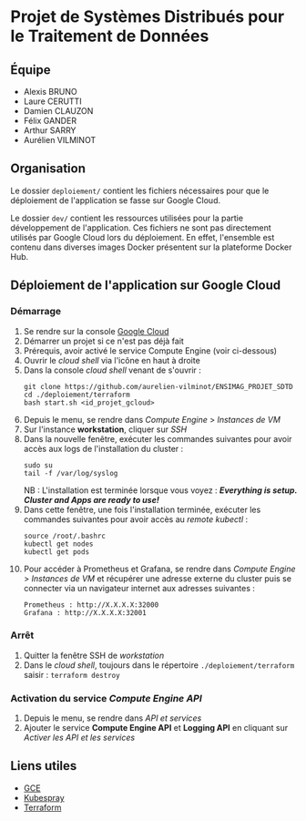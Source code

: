 # Projet de Systèmes Distribués pour le Traitement de Données

## Équipe

* Alexis BRUNO
* Laure CERUTTI
* Damien CLAUZON
* Félix GANDER
* Arthur SARRY
* Aurélien VILMINOT

## Organisation

Le dossier `deploiement/` contient les fichiers nécessaires pour que le déploiement de l'application se fasse sur Google
Cloud.

Le dossier `dev/` contient les ressources utilisées pour la partie développement de l'application. Ces fichiers ne sont
pas directement utilisés par Google Cloud lors du déploiement. En effet, l'ensemble est contenu dans diverses images
Docker présentent sur la plateforme Docker Hub.

## Déploiement de l'application sur Google Cloud

### Démarrage

1. Se rendre sur la console [Google Cloud](https://console.cloud.google.com)
2. Démarrer un projet si ce n'est pas déjà fait
3. Prérequis, avoir activé le service Compute Engine (voir ci-dessous)
4. Ouvrir le _cloud shell_ via l'icône en haut à droite
5. Dans la console _cloud shell_ venant de s'ouvrir :
    ```
    git clone https://github.com/aurelien-vilminot/ENSIMAG_PROJET_SDTD
    cd ./deploiement/terraform
    bash start.sh <id_projet_gcloud>
    ```
6. Depuis le menu, se rendre dans *Compute Engine* > *Instances de VM*
7. Sur l'instance **workstation**, cliquer sur _SSH_
8. Dans la nouvelle fenêtre, exécuter les commandes suivantes pour avoir accès aux logs de l'installation du cluster :
    ```    
    sudo su 
    tail -f /var/log/syslog
    ```
   NB : L'installation est terminée lorsque vous voyez : **_Everything is setup. Cluster and Apps are ready to use!_**
9. Dans cette fenêtre, une fois l'installation terminée, exécuter les commandes suivantes pour avoir accès au _remote
   kubectl_ :
   ```
   source /root/.bashrc
   kubectl get nodes
   kubectl get pods
   ```
10. Pour accéder à Prometheus et Grafana, se rendre dans *Compute Engine* > *Instances de VM* et récupérer une adresse externe du cluster puis se connecter via un navigateur internet aux adresses suivantes : 
       ```
       Prometheus : http://X.X.X.X:32000
       Grafana : http://X.X.X.X:32001
       ```

### Arrêt

1. Quitter la fenêtre SSH de _workstation_
2. Dans le _cloud shell_, toujours dans le répertoire `./deploiement/terraform` saisir : `terraform destroy`

### Activation du service _Compute Engine API_

1. Depuis le menu, se rendre dans _API et services_
2. Ajouter le service **Compute Engine API** et **Logging API** en cliquant sur _Activer les API et les services_

## Liens utiles

- [GCE](https://console.cloud.google.com/)
- [Kubespray](https://github.com/kubernetes-sigs/kubespray)
- [Terraform](https://www.terraform.io/)



